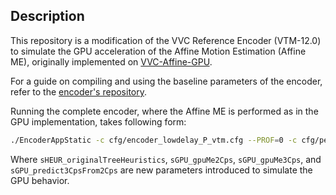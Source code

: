 ## Description

This repository is a modification of the VVC Reference Encoder (VTM-12.0) to simulate the GPU acceleration of the Affine Motion Estimation (Affine ME), originally implemented on [VVC-Affine-GPU](https://github.com/iagostorch/VVC-Affine-GPU).

For a guide on compiling and using the baseline parameters of the encoder, refer to the [encoder's repository](https://vcgit.hhi.fraunhofer.de/jvet/VVCSoftware_VTM).

Running the complete encoder, where the Affine ME is performed as in the GPU implementation, takes following form:


```bash
./EncoderAppStatic -c cfg/encoder_lowdelay_P_vtm.cfg --PROF=0 -c cfg/per-sequence/PartyScene.cfg -q 32 -f 2 -i data/PartyScene_832x480_50.yuv --sHEUR_originalTreeHeuristics=1 --sGPU_gpuMe2Cps=1 --sGPU_gpuMe3Cps=1 --sGPU_predict3CpsFrom2Cps=1
```

Where ```sHEUR_originalTreeHeuristics```, ```sGPU_gpuMe2Cps```, ```sGPU_gpuMe3Cps```, and ```sGPU_predict3CpsFrom2Cps``` are new parameters introduced to simulate the GPU behavior.
